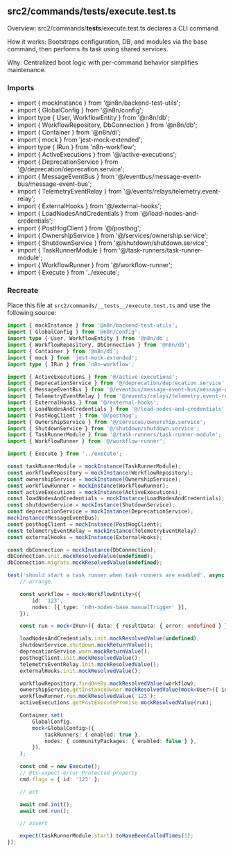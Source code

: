 ## src2/commands/__tests__/execute.test.ts

Overview: src2/commands/__tests__/execute.test.ts declares a CLI command.

How it works: Bootstraps configuration, DB, and modules via the base command, then performs its task using shared services.

Why: Centralized boot logic with per-command behavior simplifies maintenance.

### Imports

- import { mockInstance } from '@n8n/backend-test-utils';
- import { GlobalConfig } from '@n8n/config';
- import type { User, WorkflowEntity } from '@n8n/db';
- import { WorkflowRepository, DbConnection } from '@n8n/db';
- import { Container } from '@n8n/di';
- import { mock } from 'jest-mock-extended';
- import type { IRun } from 'n8n-workflow';
- import { ActiveExecutions } from '@/active-executions';
- import { DeprecationService } from '@/deprecation/deprecation.service';
- import { MessageEventBus } from '@/eventbus/message-event-bus/message-event-bus';
- import { TelemetryEventRelay } from '@/events/relays/telemetry.event-relay';
- import { ExternalHooks } from '@/external-hooks';
- import { LoadNodesAndCredentials } from '@/load-nodes-and-credentials';
- import { PostHogClient } from '@/posthog';
- import { OwnershipService } from '@/services/ownership.service';
- import { ShutdownService } from '@/shutdown/shutdown.service';
- import { TaskRunnerModule } from '@/task-runners/task-runner-module';
- import { WorkflowRunner } from '@/workflow-runner';
- import { Execute } from '../execute';

### Recreate

Place this file at `src2/commands/__tests__/execute.test.ts` and use the following source:

```ts
import { mockInstance } from '@n8n/backend-test-utils';
import { GlobalConfig } from '@n8n/config';
import type { User, WorkflowEntity } from '@n8n/db';
import { WorkflowRepository, DbConnection } from '@n8n/db';
import { Container } from '@n8n/di';
import { mock } from 'jest-mock-extended';
import type { IRun } from 'n8n-workflow';

import { ActiveExecutions } from '@/active-executions';
import { DeprecationService } from '@/deprecation/deprecation.service';
import { MessageEventBus } from '@/eventbus/message-event-bus/message-event-bus';
import { TelemetryEventRelay } from '@/events/relays/telemetry.event-relay';
import { ExternalHooks } from '@/external-hooks';
import { LoadNodesAndCredentials } from '@/load-nodes-and-credentials';
import { PostHogClient } from '@/posthog';
import { OwnershipService } from '@/services/ownership.service';
import { ShutdownService } from '@/shutdown/shutdown.service';
import { TaskRunnerModule } from '@/task-runners/task-runner-module';
import { WorkflowRunner } from '@/workflow-runner';

import { Execute } from '../execute';

const taskRunnerModule = mockInstance(TaskRunnerModule);
const workflowRepository = mockInstance(WorkflowRepository);
const ownershipService = mockInstance(OwnershipService);
const workflowRunner = mockInstance(WorkflowRunner);
const activeExecutions = mockInstance(ActiveExecutions);
const loadNodesAndCredentials = mockInstance(LoadNodesAndCredentials);
const shutdownService = mockInstance(ShutdownService);
const deprecationService = mockInstance(DeprecationService);
mockInstance(MessageEventBus);
const posthogClient = mockInstance(PostHogClient);
const telemetryEventRelay = mockInstance(TelemetryEventRelay);
const externalHooks = mockInstance(ExternalHooks);

const dbConnection = mockInstance(DbConnection);
dbConnection.init.mockResolvedValue(undefined);
dbConnection.migrate.mockResolvedValue(undefined);

test('should start a task runner when task runners are enabled', async () => {
	// arrange

	const workflow = mock<WorkflowEntity>({
		id: '123',
		nodes: [{ type: 'n8n-nodes-base.manualTrigger' }],
	});

	const run = mock<IRun>({ data: { resultData: { error: undefined } } });

	loadNodesAndCredentials.init.mockResolvedValue(undefined);
	shutdownService.shutdown.mockReturnValue();
	deprecationService.warn.mockReturnValue();
	posthogClient.init.mockResolvedValue();
	telemetryEventRelay.init.mockResolvedValue();
	externalHooks.init.mockResolvedValue();

	workflowRepository.findOneBy.mockResolvedValue(workflow);
	ownershipService.getInstanceOwner.mockResolvedValue(mock<User>({ id: '123' }));
	workflowRunner.run.mockResolvedValue('123');
	activeExecutions.getPostExecutePromise.mockResolvedValue(run);

	Container.set(
		GlobalConfig,
		mock<GlobalConfig>({
			taskRunners: { enabled: true },
			nodes: { communityPackages: { enabled: false } },
		}),
	);

	const cmd = new Execute();
	// @ts-expect-error Protected property
	cmd.flags = { id: '123' };

	// act

	await cmd.init();
	await cmd.run();

	// assert

	expect(taskRunnerModule.start).toHaveBeenCalledTimes(1);
});

```
